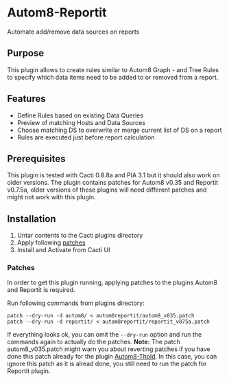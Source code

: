 # Autom8-Reportit

Automate add/remove data sources on reports

## Purpose

This plugin allows to create rules similar to Autom8 Graph - and Tree Rules to specify which data items need to be added to or removed from a report.

## Features

* Define Rules based on existing Data Queries
* Preview of matching Hosts and Data Sources
* Choose matching DS to overwrite or merge current list of DS on a report
* Rules are executed just before report calculation

## Prerequisites

This plugin is tested with Cacti 0.8.8a and PIA 3.1 but it should also work on older versions. The plugin contains patches for Autom8 v0.35 and Reportit v0.7.5a, older versions of these plugins will need different patches and might not work with this plugin.

## Installation

1. Untar contents to the Cacti plugins directory
2. Apply following [patches](#patches)
3. Install and Activate from Cacti UI

### Patches

In order to get this plugin running, applying patches to the plugins Autom8 and Reportit is required.

Run following commands from plugins directory:

```shell
patch --dry-run -d autom8/ < autom8reportit/autom8_v035.patch
patch --dry-run -d reportit/ < autom8reportit/reportit_v075a.patch
```

If everything looks ok, you can omit the `--dry-run` option and run the commands again to actually do the patches. 
**Note:** The patch autom8_v035.patch might warn you about reverting patches if you have done this patch already for the plugin [Autom8-Thold](https://github.com/Super-Visions/cacti-plugin-autom8thold/). In this case, you can ignore this patch as it is alread done, you still need to run the patch for Reportit plugin.
